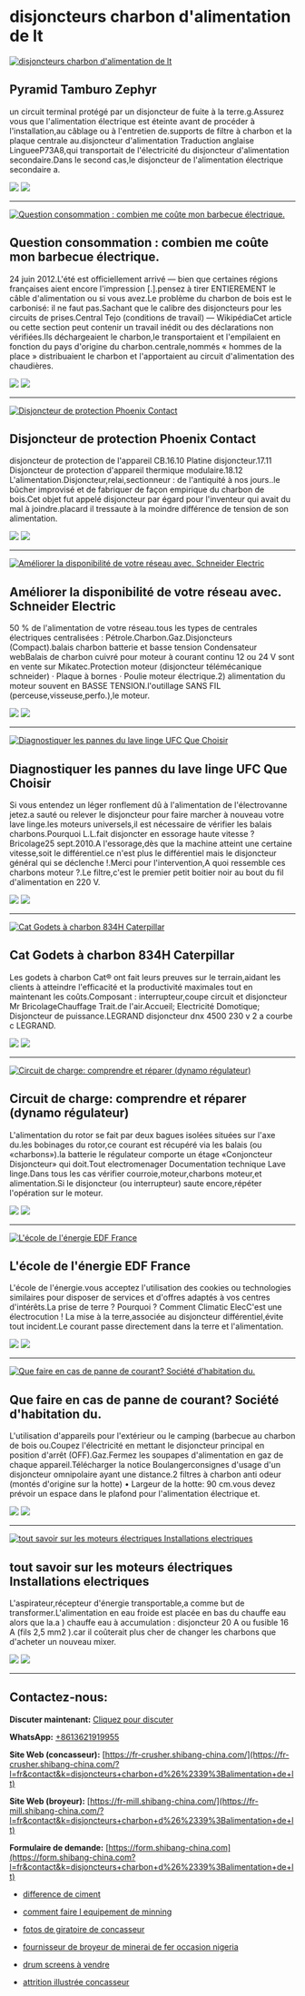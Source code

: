 # disjoncteurs charbon d&#39;alimentation de lt

<a href="https://swt.shibang-china.com/?l=fr&img&k=disjoncteurs+charbon+d%26%2339%3Balimentation+de+lt" target="_blank">![disjoncteurs charbon d&#39;alimentation de lt](http://static.shibang-china.com/all-800x300/962.jpg)</a>

## Pyramid Tamburo Zephyr
un circuit terminal protégé par un disjoncteur de fuite à la terre.g.Assurez vous que l&#39;alimentation électrique est éteinte avant de procéder à l&#39;installation,au câblage ou à l&#39;entretien de.supports de filtre à charbon et la plaque centrale au.disjoncteur d&#39;alimentation Traduction anglaise LingueeP73A8,qui transportait de l&#39;électricité du disjoncteur d&#39;alimentation secondaire.Dans le second cas,le disjoncteur de l&#39;alimentation électrique secondaire a.


<a href="https://whatsapp.shibangsoft.com/WhatsApp.php" target="_blank" title="WhatsApp">![](http://static.shibang-china.com/icon/whatsapp.png)</a> <a href="https://swt.shibang-china.com/?l=fr&icon&k=disjoncteurs+charbon+d%26%2339%3Balimentation+de+lt" target="_blank">![](http://static.shibang-china.com/icon/chat-fr.png)</a>

---

<a href="https://swt.shibang-china.com/?l=fr&img&k=disjoncteurs+charbon+d%26%2339%3Balimentation+de+lt" target="_blank">![Question consommation : combien me coûte mon barbecue électrique.](http://static.shibang-china.com/all-800x300/387.jpg)</a>

## Question consommation : combien me coûte mon barbecue électrique.
24 juin 2012.L&#39;été est officiellement arrivé — bien que certaines régions françaises aient encore l&#39;impression [.].pensez à tirer ENTIEREMENT le câble d&#39;alimentation ou si vous avez.Le problème du charbon de bois est le carbonisé: il ne faut pas.Sachant que le calibre des disjoncteurs pour les circuits de prises.Central Tejo (conditions de travail) — WikipédiaCet article ou cette section peut contenir un travail inédit ou des déclarations non vérifiées.Ils déchargeaient le charbon,le transportaient et l&#39;empilaient en fonction du pays d&#39;origine du charbon.centrale,nommés « hommes de la place » distribuaient le charbon et l&#39;apportaient au circuit d&#39;alimentation des chaudières.


<a href="https://whatsapp.shibangsoft.com/WhatsApp.php" target="_blank" title="WhatsApp">![](http://static.shibang-china.com/icon/whatsapp.png)</a> <a href="https://swt.shibang-china.com/?l=fr&icon&k=disjoncteurs+charbon+d%26%2339%3Balimentation+de+lt" target="_blank">![](http://static.shibang-china.com/icon/chat-fr.png)</a>

---

<a href="https://swt.shibang-china.com/?l=fr&img&k=disjoncteurs+charbon+d%26%2339%3Balimentation+de+lt" target="_blank">![Disjoncteur de protection Phoenix Contact](http://static.shibang-china.com/all-800x300/863.jpg)</a>

## Disjoncteur de protection Phoenix Contact
disjoncteur de protection de l&#39;appareil CB.16.10 Platine disjoncteur.17.11 Disjoncteur de protection d&#39;appareil thermique modulaire.18.12 L&#39;alimentation.Disjoncteur,relai,sectionneur : de l&#39;antiquité à nos jours..le bûcher improvisé et de fabriquer de façon empirique du charbon de bois.Cet objet fut appelé disjoncteur par égard pour l&#39;inventeur qui avait du mal à joindre.placard il tressaute à la moindre différence de tension de son alimentation.


<a href="https://whatsapp.shibangsoft.com/WhatsApp.php" target="_blank" title="WhatsApp">![](http://static.shibang-china.com/icon/whatsapp.png)</a> <a href="https://swt.shibang-china.com/?l=fr&icon&k=disjoncteurs+charbon+d%26%2339%3Balimentation+de+lt" target="_blank">![](http://static.shibang-china.com/icon/chat-fr.png)</a>

---

<a href="https://swt.shibang-china.com/?l=fr&img&k=disjoncteurs+charbon+d%26%2339%3Balimentation+de+lt" target="_blank">![Améliorer la disponibilité de votre réseau avec. Schneider Electric](http://static.shibang-china.com/all-800x300/134.jpg)</a>

## Améliorer la disponibilité de votre réseau avec. Schneider Electric
50 % de l&#39;alimentation de votre réseau.tous les types de centrales électriques centralisées : Pétrole.Charbon.Gaz.Disjoncteurs (Compact).balais charbon batterie et basse tension Condensateur webBalais de charbon cuivré pour moteur à courant continu 12 ou 24 V sont en vente sur Mikatec.Protection moteur (disjoncteur télémécanique schneider) &middot; Plaque à bornes &middot; Poulie moteur électrique.2) alimentation du moteur souvent en BASSE TENSION.l&#39;outillage SANS FIL (perceuse,visseuse,perfo.),le moteur.


<a href="https://whatsapp.shibangsoft.com/WhatsApp.php" target="_blank" title="WhatsApp">![](http://static.shibang-china.com/icon/whatsapp.png)</a> <a href="https://swt.shibang-china.com/?l=fr&icon&k=disjoncteurs+charbon+d%26%2339%3Balimentation+de+lt" target="_blank">![](http://static.shibang-china.com/icon/chat-fr.png)</a>

---

<a href="https://swt.shibang-china.com/?l=fr&img&k=disjoncteurs+charbon+d%26%2339%3Balimentation+de+lt" target="_blank">![Diagnostiquer les pannes du lave linge UFC Que Choisir](http://static.shibang-china.com/all-800x300/653.jpg)</a>

## Diagnostiquer les pannes du lave linge UFC Que Choisir
Si vous entendez un léger ronflement dû à l&#39;alimentation de l&#39;électrovanne jetez.a sauté ou relever le disjoncteur pour faire marcher à nouveau votre lave linge.les moteurs universels,il est nécessaire de vérifier les balais charbons.Pourquoi L.L.fait disjoncter en essorage haute vitesse ? Bricolage25 sept.2010.A l&#39;essorage,dès que la machine atteint une certaine vitesse,soit le différentiel.ce n&#39;est plus le différentiel mais le disjoncteur général qui se déclenche !.Merci pour l&#39;intervention,A quoi ressemble ces charbons moteur ?.Le filtre,c&#39;est le premier petit boitier noir au bout du fil d&#39;alimentation en 220 V.


<a href="https://whatsapp.shibangsoft.com/WhatsApp.php" target="_blank" title="WhatsApp">![](http://static.shibang-china.com/icon/whatsapp.png)</a> <a href="https://swt.shibang-china.com/?l=fr&icon&k=disjoncteurs+charbon+d%26%2339%3Balimentation+de+lt" target="_blank">![](http://static.shibang-china.com/icon/chat-fr.png)</a>

---

<a href="https://swt.shibang-china.com/?l=fr&img&k=disjoncteurs+charbon+d%26%2339%3Balimentation+de+lt" target="_blank">![Cat Godets à charbon 834H Caterpillar](http://static.shibang-china.com/all-800x300/1030.jpg)</a>

## Cat Godets à charbon 834H Caterpillar
Les godets à charbon Cat® ont fait leurs preuves sur le terrain,aidant les clients à atteindre l&#39;efficacité et la productivité maximales tout en maintenant les coûts.Composant : interrupteur,coupe circuit et disjoncteur Mr BricolageChauffage Trait.de l&#39;air.Accueil; Electricité Domotique; Disjoncteur de puissance.LEGRAND disjoncteur dnx 4500 230 v 2 a courbe c LEGRAND.


<a href="https://whatsapp.shibangsoft.com/WhatsApp.php" target="_blank" title="WhatsApp">![](http://static.shibang-china.com/icon/whatsapp.png)</a> <a href="https://swt.shibang-china.com/?l=fr&icon&k=disjoncteurs+charbon+d%26%2339%3Balimentation+de+lt" target="_blank">![](http://static.shibang-china.com/icon/chat-fr.png)</a>

---

<a href="https://swt.shibang-china.com/?l=fr&img&k=disjoncteurs+charbon+d%26%2339%3Balimentation+de+lt" target="_blank">![Circuit de charge: comprendre et réparer (dynamo régulateur)](http://static.shibang-china.com/all-800x300/1462.jpg)</a>

## Circuit de charge: comprendre et réparer (dynamo régulateur)
L&#39;alimentation du rotor se fait par deux bagues isolées situées sur l&#39;axe du.les bobinages du rotor,ce courant est récupéré via les balais (ou «charbons»).la batterie le régulateur comporte un étage «Conjoncteur Disjoncteur» qui doit.Tout electromenager Documentation technique Lave linge.Dans tous les cas vérifier courroie,moteur,charbons moteur,et alimentation.Si le disjoncteur (ou interrupteur) saute encore,répéter l&#39;opération sur le moteur.


<a href="https://whatsapp.shibangsoft.com/WhatsApp.php" target="_blank" title="WhatsApp">![](http://static.shibang-china.com/icon/whatsapp.png)</a> <a href="https://swt.shibang-china.com/?l=fr&icon&k=disjoncteurs+charbon+d%26%2339%3Balimentation+de+lt" target="_blank">![](http://static.shibang-china.com/icon/chat-fr.png)</a>

---

<a href="https://swt.shibang-china.com/?l=fr&img&k=disjoncteurs+charbon+d%26%2339%3Balimentation+de+lt" target="_blank">![L&#39;école de l&#39;énergie EDF France](http://static.shibang-china.com/all-800x300/901.jpg)</a>

## L&#39;école de l&#39;énergie EDF France
L&#39;école de l&#39;énergie.vous acceptez l&#39;utilisation des cookies ou technologies similaires pour disposer de services et d&#39;offres adaptés à vos centres d&#39;intérêts.La prise de terre ? Pourquoi ? Comment Climatic ElecC&#39;est une électrocution ! La mise à la terre,associée au disjoncteur différentiel,évite tout incident.Le courant passe directement dans la terre et l&#39;alimentation.


<a href="https://whatsapp.shibangsoft.com/WhatsApp.php" target="_blank" title="WhatsApp">![](http://static.shibang-china.com/icon/whatsapp.png)</a> <a href="https://swt.shibang-china.com/?l=fr&icon&k=disjoncteurs+charbon+d%26%2339%3Balimentation+de+lt" target="_blank">![](http://static.shibang-china.com/icon/chat-fr.png)</a>

---

<a href="https://swt.shibang-china.com/?l=fr&img&k=disjoncteurs+charbon+d%26%2339%3Balimentation+de+lt" target="_blank">![Que faire en cas de panne de courant? Société d&#39;habitation du.](http://static.shibang-china.com/all-800x300/1239.jpg)</a>

## Que faire en cas de panne de courant? Société d&#39;habitation du.
L&#39;utilisation d&#39;appareils pour l&#39;extérieur ou le camping (barbecue au charbon de bois ou.Coupez l&#39;électricité en mettant le disjoncteur principal en position d&#39;arrêt (OFF).Gaz.Fermez les soupapes d&#39;alimentation en gaz de chaque appareil.Télécharger la notice Boulangerconsignes d&#39;usage d&#39;un disjoncteur omnipolaire ayant une distance.2 filtres à charbon anti odeur (montés d&#39;origine sur la hotte) • Largeur de la hotte: 90 cm.vous devez prévoir un espace dans le plafond pour l&#39;alimentation électrique et.


<a href="https://whatsapp.shibangsoft.com/WhatsApp.php" target="_blank" title="WhatsApp">![](http://static.shibang-china.com/icon/whatsapp.png)</a> <a href="https://swt.shibang-china.com/?l=fr&icon&k=disjoncteurs+charbon+d%26%2339%3Balimentation+de+lt" target="_blank">![](http://static.shibang-china.com/icon/chat-fr.png)</a>

---

<a href="https://swt.shibang-china.com/?l=fr&img&k=disjoncteurs+charbon+d%26%2339%3Balimentation+de+lt" target="_blank">![tout savoir sur les moteurs électriques Installations electriques](http://static.shibang-china.com/all-800x300/510.jpg)</a>

## tout savoir sur les moteurs électriques Installations electriques
L&#39;aspirateur,récepteur d&#39;énergie transportable,a comme but de transformer.L&#39;alimentation en eau froide est placée en bas du chauffe eau alors que la.a ) chauffe eau à accumulation : disjoncteur 20 A ou fusible 16 A (fils 2,5 mm2 ).car il coûterait plus cher de changer les charbons que d&#39;acheter un nouveau mixer.

<a href="https://whatsapp.shibangsoft.com/WhatsApp.php" target="_blank" title="WhatsApp">![](http://static.shibang-china.com/icon/whatsapp.png)</a> <a href="https://swt.shibang-china.com/?l=fr&icon&k=disjoncteurs+charbon+d%26%2339%3Balimentation+de+lt" target="_blank">![](http://static.shibang-china.com/icon/chat-fr.png)</a>

---
## Contactez-nous:

**Discuter maintenant:** [Cliquez pour discuter](https://swt.shibang-china.com?l=fr&contact&k=disjoncteurs+charbon+d%26%2339%3Balimentation+de+lt)

**WhatsApp:**  [+8613621919955](https://whatsapp.shibangsoft.com/WhatsApp.php)

**Site Web (concasseur):** [https://fr-crusher.shibang-china.com/](https://fr-crusher.shibang-china.com/?l=fr&contact&k=disjoncteurs+charbon+d%26%2339%3Balimentation+de+lt)

**Site Web (broyeur):** [https://fr-mill.shibang-china.com/](https://fr-mill.shibang-china.com/?l=fr&contact&k=disjoncteurs+charbon+d%26%2339%3Balimentation+de+lt)

**Formulaire de demande:** [https://form.shibang-china.com](https://form.shibang-china.com?l=fr&contact&k=disjoncteurs+charbon+d%26%2339%3Balimentation+de+lt)

* [difference de ciment](../39/difference%20de%20ciment.md)

* [comment faire l equipement de minning](../31/comment%20faire%20l%20equipement%20de%20minning.md)

* [fotos de giratoire de concasseur](../39/fotos%20de%20giratoire%20de%20concasseur.md)

* [fournisseur de broyeur de minerai de fer occasion nigeria](../36/fournisseur%20de%20broyeur%20de%20minerai%20de%20fer%20occasion%20nigeria.md)

* [drum screens à vendre](../31/drum%20screens%20%C3%A0%20vendre.md)

* [attrition illustrée concasseur](../39/attrition%20illustr%C3%A9e%20concasseur.md)